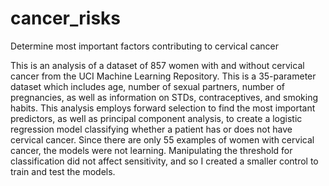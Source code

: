 # cancer_risks
Determine most important factors contributing to cervical cancer

This is an analysis of a dataset of 857 women with and without cervical cancer from the UCI Machine Learning Repository. This is a 35-parameter dataset which includes age, number of sexual partners, number of pregnancies, as well as information on STDs, contraceptives, and smoking habits. This analysis employs forward selection to find the most important predictors, as well as principal component analysis, to create a logistic regression model classifying whether a patient has or does not have cervical cancer. Since there are only 55 examples of women with cervical cancer, the models were not learning. Manipulating the threshold for classification did not affect sensitivity, and so I created a smaller control to train and test the models.
